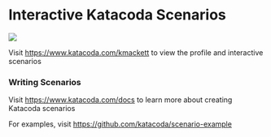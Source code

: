# Interactive Katacoda Scenarios

[![](http://shields.katacoda.com/katacoda/kmackett/count.svg)](https://www.katacoda.com/kmackett "Get your profile on Katacoda.com")

Visit https://www.katacoda.com/kmackett to view the profile and interactive scenarios

### Writing Scenarios
Visit https://www.katacoda.com/docs to learn more about creating Katacoda scenarios

For examples, visit https://github.com/katacoda/scenario-example
